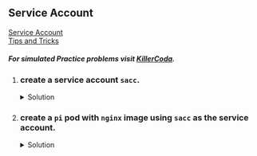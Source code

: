 ## Service Account

[Service Account](https://kubernetes.io/docs/concepts/security/service-accounts/)
</br>
[Tips and Tricks](https://github.com/amitk030/CKAD-exercises-and-solutions/blob/master/tips_and_tricks.md)

##### For simulated Practice problems visit [KillerCoda](https://killercoda.com/amitk).

1. ### create a service account `sacc`.

    <details><summary>Solution</summary>
      <p>

      ```bash
      k create sa sacc
      ```

      </p>
    </details>

1. ### create a `pi` pod with `nginx` image using `sacc` as the service account.

    <details><summary>Solution</summary>
      <p>

      ```bash
      # generate required pod yaml
      k run pi --image=nginx --dry-run=client -o yaml > pod.yaml

      # add service account name
      apiVersion: v1
      kind: Pod
      metadata:
        creationTimestamp: null
        labels:
          run: pi
        name: pi
      spec:
        serviceAccountName: sacc
        containers:
        - image: nginx
          name: pi
          resources: {}
        dnsPolicy: ClusterFirst
        restartPolicy: Always
      ```

      </p>
    </details>
